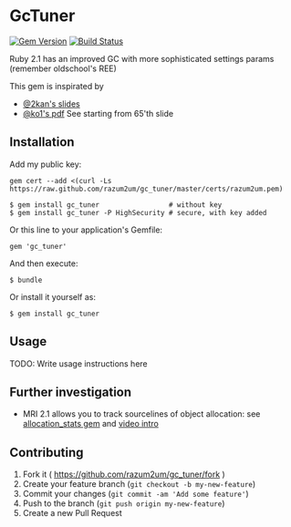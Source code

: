 # GcTuner

[![Gem Version][GV img]][Gem Version]
[![Build Status][BS img]][Build Status]

Ruby 2.1 has an improved GC with more sophisticated settings params (remember oldschool's REE)

This gem is inspirated by

- [@2kan's slides](http://www.slideshare.net/2kan/gc-in-ruby-rubyc-kiev-2014)
- [@ko1's pdf](http://www.atdot.net/~ko1/activities/2014_rubyconf_ph_pub.pdf)
  See starting from 65'th slide

## Installation

Add my public key:

    gem cert --add <(curl -Ls https://raw.github.com/razum2um/gc_tuner/master/certs/razum2um.pem)

    $ gem install gc_tuner                 # without key
    $ gem install gc_tuner -P HighSecurity # secure, with key added

Or this line to your application's Gemfile:

    gem 'gc_tuner'

And then execute:

    $ bundle

Or install it yourself as:

    $ gem install gc_tuner

## Usage

TODO: Write usage instructions here

## Further investigation

- MRI 2.1 allows you to track sourcelines of object allocation: see
  [allocation_stats gem](https://github.com/srawlins/allocation_stats)
  and [video intro](http://www.youtube.com/watch?v=ViUvz4FCDxg)

## Contributing

1. Fork it ( https://github.com/razum2um/gc_tuner/fork )
2. Create your feature branch (`git checkout -b my-new-feature`)
3. Commit your changes (`git commit -am 'Add some feature'`)
4. Push to the branch (`git push origin my-new-feature`)
5. Create a new Pull Request

[Gem Version]: https://rubygems.org/gems/gc_tuner
[Build Status]: https://travis-ci.org/razum2um/gc_tuner

[GV img]: https://badge.fury.io/rb/gc_tuner.png
[BS img]: https://travis-ci.org/razum2um/gc_tuner.png
